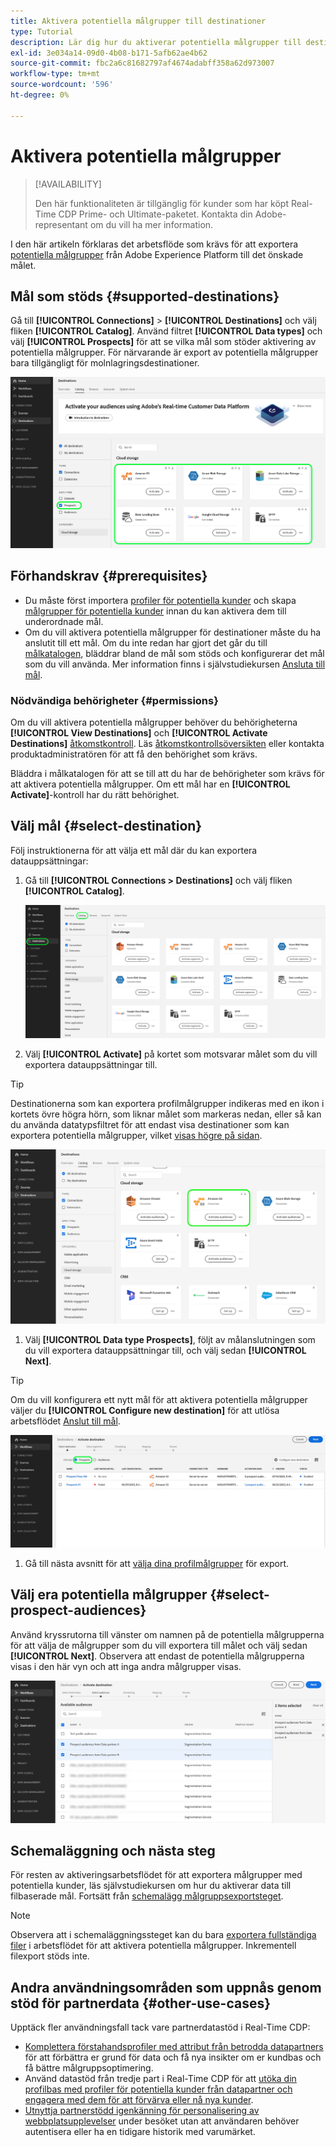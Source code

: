 ```yaml
---
title: Aktivera potentiella målgrupper till destinationer
type: Tutorial
description: Lär dig hur du aktiverar potentiella målgrupper till destinationer
exl-id: 3e034a14-09d0-4b08-b171-5afb62ae4b62
source-git-commit: fbc2a6c81682797af4674adabff358a62d973007
workflow-type: tm+mt
source-wordcount: '596'
ht-degree: 0%

---
```


# Aktivera potentiella målgrupper

>[!AVAILABILITY]
>
>Den här funktionaliteten är tillgänglig för kunder som har köpt Real-Time CDP Prime- och Ultimate-paketet. Kontakta din Adobe-representant om du vill ha mer information.

I den här artikeln förklaras det arbetsflöde som krävs för att exportera [potentiella målgrupper](/help/segmentation/ui/prospect-audience.md) från Adobe Experience Platform till det önskade målet.

## Mål som stöds {#supported-destinations}

Gå till **[!UICONTROL Connections]** > **[!UICONTROL Destinations]** och välj fliken **[!UICONTROL Catalog]**. Använd filtret **[!UICONTROL Data types]** och välj **[!UICONTROL Prospects]** för att se vilka mål som stöder aktivering av potentiella målgrupper. För närvarande är export av potentiella målgrupper bara tillgängligt för molnlagringsdestinationer.

![Destinationer som stöder potentiella målgrupper.](/help/destinations/assets/ui/activate-prospect-audiences/data-types-filter.png)

## Förhandskrav {#prerequisites}

* Du måste först importera [profiler för potentiella kunder](/help/profile/ui/prospect-profile.md) och skapa [målgrupper för potentiella kunder](/help/segmentation/ui/prospect-audience.md) innan du kan aktivera dem till underordnade mål.
* Om du vill aktivera potentiella målgrupper för destinationer måste du ha anslutit till ett mål. Om du inte redan har gjort det går du till [målkatalogen](../catalog/overview.md), bläddrar bland de mål som stöds och konfigurerar det mål som du vill använda. Mer information finns i självstudiekursen [Ansluta till mål](./connect-destination.md).

### Nödvändiga behörigheter {#permissions}

Om du vill aktivera potentiella målgrupper behöver du behörigheterna **[!UICONTROL View Destinations]** och **[!UICONTROL Activate Destinations]** [åtkomstkontroll](/help/access-control/home.md#permissions). Läs [åtkomstkontrollsöversikten](/help/access-control/ui/overview.md) eller kontakta produktadministratören för att få den behörighet som krävs.

Bläddra i målkatalogen för att se till att du har de behörigheter som krävs för att aktivera potentiella målgrupper. Om ett mål har en **[!UICONTROL Activate]**-kontroll har du rätt behörighet.

## Välj mål {#select-destination}

Följ instruktionerna för att välja ett mål där du kan exportera datauppsättningar:

1. Gå till **[!UICONTROL Connections > Destinations]** och välj fliken **[!UICONTROL Catalog]**.

   ![Fliken Målkatalog med katalogkontrollen markerad.](/help/destinations/assets/ui/export-datasets/catalog-tab.png)

2. Välj **[!UICONTROL Activate]** på kortet som motsvarar målet som du vill exportera datauppsättningar till.

>[!TIP]
>
>Destinationerna som kan exportera profilmålgrupper indikeras med en ikon i kortets övre högra hörn, som liknar målet som markeras nedan, eller så kan du använda datatypsfiltret för att endast visa destinationer som kan exportera potentiella målgrupper, vilket [visas högre på sidan](#supported-destinations).

![Amazon S3-målsida som kan exportera profilmålgrupper markerade.](/help/destinations/assets/ui/activate-prospect-audiences/amazon-s3-icon-activate-prospect-audiences.png)

1. Välj **[!UICONTROL Data type Prospects]**, följt av målanslutningen som du vill exportera datauppsättningar till, och välj sedan **[!UICONTROL Next]**.

>[!TIP]
> 
>Om du vill konfigurera ett nytt mål för att aktivera potentiella målgrupper väljer du **[!UICONTROL Configure new destination]** för att utlösa arbetsflödet [Anslut till mål](/help/destinations/ui/connect-destination.md).

![Arbetsflöde för målaktivering med kontroll för potentiell kund markerat.](/help/destinations/assets/ui/activate-prospect-audiences/activate-prospects-highlighted.png)

1. Gå till nästa avsnitt för att [välja dina profilmålgrupper](#select-profile-audiences) för export.

## Välj era potentiella målgrupper {#select-prospect-audiences}

Använd kryssrutorna till vänster om namnen på de potentiella målgrupperna för att välja de målgrupper som du vill exportera till målet och välj sedan **[!UICONTROL Next]**. Observera att endast de potentiella målgrupperna visas i den här vyn och att inga andra målgrupper visas.

![Arbetsflöde för dataexport med steget Välj målgrupper där du kan välja vilka potentiella målgrupper som ska exporteras.](/help/destinations/assets/ui/activate-prospect-audiences/select-prospect-audiences.png)

## Schemaläggning och nästa steg

För resten av aktiveringsarbetsflödet för att exportera målgrupper med potentiella kunder, läs självstudiekursen om hur du aktiverar data till filbaserade mål. Fortsätt från [schemalägg målgruppsexportsteget](/help/destinations/ui/activate-batch-profile-destinations.md#scheduling).

>[!NOTE]
>
>Observera att i schemaläggningssteget kan du bara [exportera fullständiga filer](/help/destinations/ui/activate-batch-profile-destinations.md#export-full-files) i arbetsflödet för att aktivera potentiella målgrupper. Inkrementell filexport stöds inte.

<!--

Note that we will need to add links to other destination types here as more destinations become supported 

-->

## Andra användningsområden som uppnås genom stöd för partnerdata {#other-use-cases}

Upptäck fler användningsfall tack vare partnerdatastöd i Real-Time CDP:

* [Komplettera förstahandsprofiler med attribut från betrodda datapartners](/help/rtcdp/partner-data/supplement-first-party-profiles.md) för att förbättra er grund för data och få nya insikter om er kundbas och få bättre målgruppsoptimering.
* Använd datastöd från tredje part i Real-Time CDP för att [utöka din profilbas med profiler för potentiella kunder från datapartner och engagera med dem för att förvärva eller nå nya kunder](/help/rtcdp/partner-data/prospecting.md).
* [Utnyttja partnerstödd igenkänning för personalisering av webbplatsupplevelser](/help/rtcdp/partner-data/onsite-personalization.md) under besöket utan att användaren behöver autentisera eller ha en tidigare historik med varumärket.
